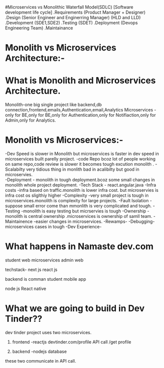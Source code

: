 #Microservices vs Monolithic
Waterfall Model(SDLC) [Software development life cycle]
.Requirements (Product Manager + Designer)
.Design (Senior Engineer and Enginerring Manager) (HLD and LLD)
.Development (SDE1,SDE2)
.Testing (SDET)
.Deployment (Devops Engineering Team)
.Maintainance

# Monolith vs Microservices Architecture:-
# What is Monolith and Microservices Architecture.
Monolith-one big single project like backend,db connection,frontend,emails,Authentication,email,Analytics
Microservices -only for BE,only for BE,only for Authentication,only for Notifiaction,only for Admin,only for Analytics.

# Monolith vs Microservices:-
-Dev Speed     is slower in Monolith but microservices is faster in dev speed in microservices built parelly project.
-code Repo   bcoz lot of people working on same repo,code review is slower it becomes tough excution  monolith .
-Scalabilty   very tidious thing in monlith bad in acalibilty but good in microservies.    
-Deployment - monolith in tough deployment.bcoz some small changes in monolith whole project deployment. 
-Tech Stack - react.angular.java
-Infra costs -infra based on traffic.monolith is lower infra cost. but microservies is infra cost os sliglthiy higher 
-Complexity -very small project is tough in microservices.monolith is complexity for large projects.
-Fault Isolation - suppose small error come than mmonlith is very complicated and tough.
-Testing -monolith is easy testing but micrservies is tough
-Ownership - monolith is central ownership .microservices is ownership of samll team.
-Maintainence -easier changes in microservices.
-Rewamps-
-Debugging- microservices cases in tough
-Dev Experience-

# What happens in Namaste dev.com

student web microservices    admin web 

techstack- next js            react js

backend is comman           student mobile app

node js                        React native

# What  we are going to build in Dev Tinder??
dev tinder project  uses two microservices. 
1. frontend -reactjs
devtinder.com/profile
API call /get profile

2. backend -nodejs
database

these two communicate in API call.







